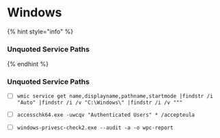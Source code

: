 # Windows

{% hint style="info" %}
### Unquoted Service Paths
{% endhint %}

### Unquoted Service Paths

* [ ] `wmic service get name,displayname,pathname,startmode |findstr /i "Auto" |findstr /i /v "C:\Windows\" |findstr /i /v """`
* [ ] `accesschk64.exe -uwcqv "Authenticated Users" * /accepteula`
* [ ] `windows-privesc-check2.exe --audit -a -o wpc-report`





